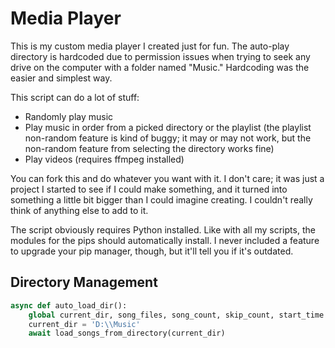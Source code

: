 # Media Player

This is my custom media player I created just for fun. The auto-play directory is hardcoded due to permission issues when trying to seek any drive on the computer with a folder named "Music." Hardcoding was the easier and simplest way.

This script can do a lot of stuff:
- Randomly play music
- Play music in order from a picked directory or the playlist (the playlist non-random feature is kind of buggy; it may or may not work, but the non-random feature from selecting the directory works fine)
- Play videos (requires ffmpeg installed)

You can fork this and do whatever you want with it. I don't care; it was just a project I started to see if I could make something, and it turned into something a little bit bigger than I could imagine creating. I couldn't really think of anything else to add to it.

The script obviously requires Python installed. Like with all my scripts, the modules for the pips should automatically install. I never included a feature to upgrade your pip manager, though, but it'll tell you if it's outdated.

## Directory Management

```python
async def auto_load_dir():
    global current_dir, song_files, song_count, skip_count, start_time
    current_dir = 'D:\\Music'
    await load_songs_from_directory(current_dir)
